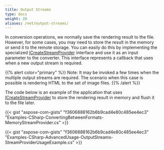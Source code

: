 ```yaml
---
title: Output Streams
type: docs
weight: 20
aliases: /net/output-streams/
---
```


In conversion operations, we normally save the rendering result to the file. However, for some cases, you may need to store the result in the memory or send it to the remote storage. You can easily do this by implementing the specialized [ICreateStreamProvider](https://reference.aspose.com/html/net/aspose.html.io/icreatestreamprovider) interface and use it as an input parameter to the converter. This interface represents a callback that uses when a new output stream is required.

{{% alert color="primary" %}} 
Note: It may be invoked a few times when the multiple output streams are required. The scenario when this case is possible is rendering HTML to the set of image files.
{{% /alert %}} 

The code below is an example of the application that uses [ICreateStreamProvider](https://reference.aspose.com/html/net/aspose.html.io/icreatestreamprovider) to store the rendering result in memory and flush it to the file later.

{{< gist "aspose-com-gists" "f3606888162b6b9cad4e80c485ee4ec3" "Examples-CSharp-ConvertingBetweenFormats-MemoryStreamProvider.cs" >}}

{{< gist "aspose-com-gists" "f3606888162b6b9cad4e80c485ee4ec3" "Examples-CSharp-AdvancedUsage-OutputStreams-StreamProviderUsageExample.cs" >}}
